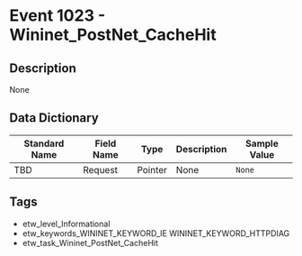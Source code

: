 # Event 1023 - Wininet_PostNet_CacheHit

## Description
None

## Data Dictionary
|Standard Name|Field Name|Type|Description|Sample Value|
|---|---|---|---|---|
|TBD|Request|Pointer|None|`None`|

## Tags
* etw_level_Informational
* etw_keywords_WININET_KEYWORD_IE WININET_KEYWORD_HTTPDIAG
* etw_task_Wininet_PostNet_CacheHit